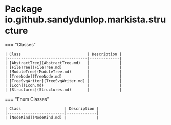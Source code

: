 # Package io.github.sandydunlop.markista.structure




=== "Classes"

    | Class                             | Description |
    |-----------------------------------|-------------|
    | [AbstractTree](AbstractTree.md)   |             |
    | [FileTree](FileTree.md)           |             |
    | [ModuleTree](ModuleTree.md)       |             |
    | [TreeNode](TreeNode.md)           |             |
    | [TreeSvgWriter](TreeSvgWriter.md) |             |
    | [Icon](Icon.md)                   |             |
    | [Structures](Structures.md)       |             |
=== "Enum Classes"

    | Class                   | Description |
    |-------------------------|-------------|
    | [NodeKind](NodeKind.md) |             |
